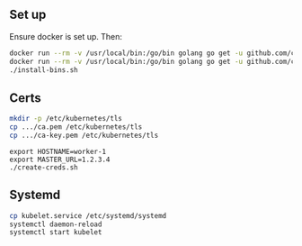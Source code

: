 ## Set up

Ensure docker is set up. Then:

```bash
docker run --rm -v /usr/local/bin:/go/bin golang go get -u github.com/cloudflare/cfssl/cmd/cfssl
docker run --rm -v /usr/local/bin:/go/bin golang go get -u github.com/cloudflare/cfssl/cmd/cfssljson
./install-bins.sh
```

## Certs

```bash
mkdir -p /etc/kubernetes/tls
cp .../ca.pem /etc/kubernetes/tls
cp .../ca-key.pem /etc/kubernetes/tls
```

```
export HOSTNAME=worker-1
export MASTER_URL=1.2.3.4
./create-creds.sh
```

## Systemd

```bash
cp kubelet.service /etc/systemd/systemd
systemctl daemon-reload
systemctl start kubelet
```